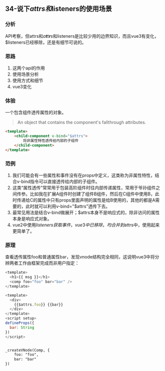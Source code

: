 ## 34-说下$attrs和$listeners的使用场景

### 分析

API考察，但attrs和*a**t**t**r**s*和listeners是比较少用的边界知识，而且vue3有变化，$listeners已经移除，还是有细节可说的。

### 思路

1. 这两个api的作用
2. 使用场景分析
3. 使用方式和细节
4. vue3变化

### 体验

一个包含组件透传属性的对象。

> An object that contains the component's fallthrough attributes.

```html
<template>
    <child-component v-bind="$attrs">
        将非属性特性透传给内部的子组件
    </child-component>
</template>
```

### 范例

1. 我们可能会有一些属性和事件没有在props中定义，这类称为非属性特性，结合v-bind指令可以直接透传给内部的子组件。
2. 这类“属性透传”常常用于包装高阶组件时往内部传递属性，常用于爷孙组件之间传参。比如我在扩展A组件时创建了组件B组件，然后在C组件中使用B，此时传递给C的属性中只有props里面声明的属性是给B使用的，其他的都是A需要的，此时就可以利用v-bind="$attrs"透传下去。
3. 最常见用法是结合v-bind做展开；$attrs本身不是响应式的，除非访问的属性本身是响应式对象。
4. vue2中使用$listeners获取事件，vue3中已移除，均合并到$attrs中，使用起来更简单了。

### 原理

查看透传属性foo和普通属性bar，发现vnode结构完全相同，这说明vue3中将分辨两者工作由框架完成而非用户指定：

```js
<template>
  <h1>{{ msg }}</h1>
  <comp foo="foo" bar="bar" />
</template>
```



```js
<template>
  <div>
    {{$attrs.foo}} {{bar}}
  </div>
</template>
<script setup>
defineProps({
  bar: String
})
</script>
```



```html

_createVNode(Comp, {
    foo: "foo",
    bar: "bar"
})
```


